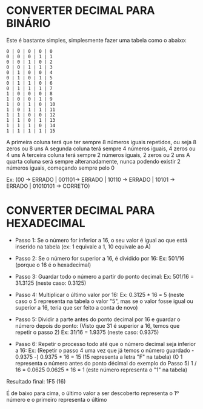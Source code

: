 # CONVERTER DECIMAL PARA BINÁRIO

Este é bastante simples, simplesmente fazer uma tabela como o abaixo:
```
0 | 0 | 0 | 0 | 0
0 | 0 | 0 | 1 | 1
0 | 0 | 1 | 0 | 2
0 | 0 | 1 | 1 | 3
0 | 1 | 0 | 0 | 4
0 | 1 | 0 | 1 | 5
0 | 1 | 1 | 0 | 6
0 | 1 | 1 | 1 | 7
1 | 0 | 0 | 0 | 8
1 | 0 | 0 | 1 | 9
1 | 0 | 1 | 0 | 10
1 | 0 | 1 | 1 | 11
1 | 1 | 0 | 0 | 12
1 | 1 | 0 | 1 | 13
1 | 1 | 1 | 0 | 14
1 | 1 | 1 | 1 | 15
```
	
A primeira coluna terá que ter sempre 8 números iguais repetidos, ou seja 8 zeros ou 8 uns
A segunda coluna terá sempre 4 números iguais, 4 zeros ou 4 uns
A terceira coluna terá sempre 2 números iguais, 2 zeros ou 2 uns
A quarta coluna será sempre alteranadamente, nunca podendo existir 2 números iguais, começando sempre pelo 0

Ex: (00 -> ERRADO | 001101-> ERRADO | 10110 -> ERRADO | 10101 -> ERRADO | 01010101 -> CORRETO)



# CONVERTER DECIMAL PARA HEXADECIMAL

- Passo 1: Se o número for inferior a 16, o seu valor é igual ao que está inserido na tabela (ex: 1 equivale a 1, 10 equivale ao A)

- Passo 2: Se o número for superior a 16, é dividido por 16:
		Ex: 501/16 (porque o 16 é o hexadecimal)
		
- Passo 3: Guardar todo o número a partir do ponto decimal:
		Ex: 501/16 = 31.3125 (neste caso: 0.3125)

- Passo 4: Multiplicar o último valor por 16:
		Ex: 0.3125 * 16 = 5 (neste caso o 5 representa na tabela o valor "5", mas se o valor fosse igual ou superior a 16, teria que ser feito a conta de novo)
		
- Passo 5: Dividir a parte antes do ponto decimal por 16 e guardar o número depois do ponto:
		(Visto que 31 é superior a 16, temos que repetir o passo 2)
		Ex: 31/16 = 1.9375 (neste caso: 0.9375)

- Passo 6: Repetir o processo todo até que o número decimal seja inferior a 16:
	Ex: 
		(Repetir o passo 4 uma vez que já temos o número guardado - 0.9375 -)
		0.9375 * 16 = 15 (15 representa a letra "F" na tabela)
		(O 1 representa o número antes do ponto décimal do exemplo do Passo 5)
		1 / 16 = 0.0625
		0.0625 * 16 = 1 (este número representa o "1" na tabela)
			
Resultado final: 1F5 (16)

É de baixo para cima, o último valor a ser descoberto representa o 1º número e o primeiro representa o último

